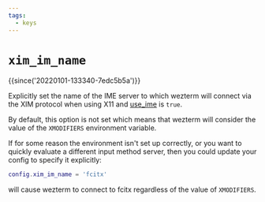 ```yaml
---
tags:
  - keys
---
```

# `xim_im_name`

{{since('20220101-133340-7edc5b5a')}}

Explicitly set the name of the IME server to which wezterm will connect
via the XIM protocol when using X11 and [use_ime](use_ime.md) is `true`.

By default, this option is not set which means that wezterm will consider
the value of the `XMODIFIERS` environment variable.

If for some reason the environment isn't set up correctly, or you want
to quickly evaluate a different input method server, then you could
update your config to specify it explicitly:

```lua
config.xim_im_name = 'fcitx'
```

will cause wezterm to connect to fcitx regardless of the value of `XMODIFIERS`.

